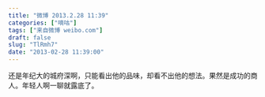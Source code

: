 ```yaml
---
title: "微博 2013.2.28 11:39"
categories: ["嘀咕"]
tags: ["来自微博 weibo.com"]
draft: false
slug: "TlRmh7"
date: "2013-02-28 11:39:00"
---
```


<p>还是年纪大的城府深啊，只能看出他的品味，却看不出他的想法。果然是成功的商人。年轻人啊一聊就露底了。 ​​​​</p>
